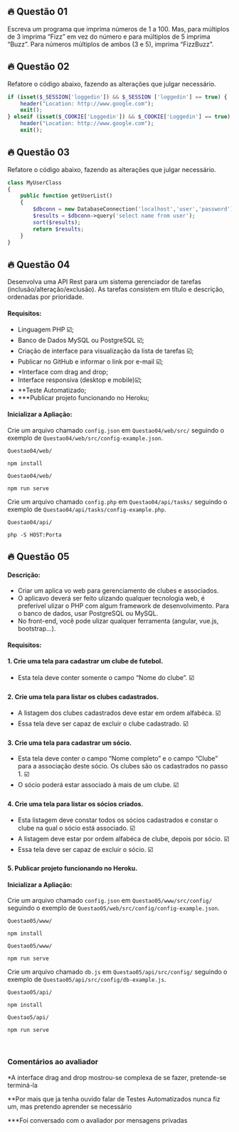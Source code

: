 ## 🔥 Questão 01
Escreva um programa que imprima números de 1 a 100. Mas, para múltiplos de 3 imprima “Fizz” em vez do número e para múltiplos de 5 imprima “Buzz”. Para números múltiplos de ambos (3 e 5), imprima “FizzBuzz”.

## 🔥 Questão 02

Refatore o código abaixo, fazendo as alterações que julgar necessário.

```php
if (isset($_SESSION['loggedin']) && $_SESSION ['loggedin'] == true) {
    header("Location: http://www.google.com");
    exit();
} elseif (isset($_COOKIE['Loggedin']) && $_COOKIE['Loggedin'] == true) {
    header("Location: http://www.google.com");
    exit();
```

## 🔥 Questão 03
Refatore o código abaixo, fazendo as alterações que julgar necessário.

```php
class MyUserClass
{
    public function getUserList()
    {
        $dbconn = new DatabaseConnection('localhost','user','password');
        $results = $dbconn->query('select name from user');
        sort($results);
        return $results;
    }
}
```

## 🔥 Questão 04
Desenvolva uma API Rest para um sistema gerenciador de tarefas (inclusão/alteração/exclusão). As tarefas consistem em título e descrição, ordenadas por prioridade.

#### Requisitos:
* Linguagem PHP ☑️;
* Banco de Dados MySQL ou PostgreSQL ☑️;
* Criação de interface para visualização da lista de tarefas ☑️;
* Publicar no GitHub e informar o link por e-mail ☑️;
* *Interface com drag and drop;
* Interface responsiva (desktop e mobile)☑️;
* **Teste Automatizado;
* ***Publicar projeto funcionando no Heroku;

#### Inicializar a Apliação:
Crie um arquivo chamado `config.json` em `Questao04/web/src/` seguindo o exemplo de `Questao04/web/src/config-example.json`.

`Questao04/web/`
```
npm install
```
`Questao04/web/`
```
npm run serve
```
Crie um arquivo chamado `config.php` em `Questao04/api/tasks/` seguindo o exemplo de `Questao04/api/tasks/config-example.php`.

`Questao04/api/`
```
php -S HOST:Porta
```

## 🔥 Questão 05

#### Descrição:
* Criar um aplica vo web para gerenciamento de clubes e associados.
* O aplicavo deverá ser feito ulizando qualquer tecnologia web, é preferível ulizar o
PHP com algum framework de desenvolvimento. Para o banco de dados, usar PostgreSQL ou MySQL.
* No front-end, você pode ulizar qualquer ferramenta (angular, vue.js, bootstrap...).

#### Requisitos:
#### 1. Crie uma tela para cadastrar um clube de futebol.
 * Esta tela deve conter somente o campo “Nome do clube”. ☑️
#### 2. Crie uma tela para listar os clubes cadastrados.
* A listagem dos clubes cadastrados deve estar em ordem alfabéca. ☑️
* Essa tela deve ser capaz de excluir o clube cadastrado. ☑️
#### 3. Crie uma tela para cadastrar um sócio.
* Esta tela deve conter o campo “Nome completo” e o campo “Clube” para a associação deste sócio. Os clubes são os cadastrados no passo 1. ☑️
* O sócio poderá estar associado à mais de um clube. ☑️
#### 4. Crie uma tela para listar os sócios criados.
* Esta listagem deve constar todos os sócios cadastrados e constar o clube na qual o sócio está associado. ☑️
* A listagem deve estar por ordem alfabéca de clube, depois por sócio. ☑️
* Essa tela deve ser capaz de excluir o sócio. ☑️
#### 5. Publicar projeto funcionando no Heroku.

#### Inicializar a Apliação:
Crie um arquivo chamado `config.json` em `Questao05/www/src/config/` seguindo o exemplo de `Questao05/web/src/config/config-example.json`.

`Questao05/www/`
```
npm install
```
`Questao05/www/`
```
npm run serve
```
Crie um arquivo chamado `db.js` em `Questao05/api/src/config/` seguindo o exemplo de `Questao05/api/src/config/db-example.js`.

`Questao05/api/`
```
npm install
```
`Questao5/api/`
```
npm run serve
```


&nbsp; 
### Comentários ao avaliador
*A interface drag and drop mostrou-se complexa de se fazer, pretende-se terminá-la

**Por mais que ja tenha ouvido falar de Testes Automatizados nunca fiz um, mas pretendo aprender se necessário

***Foi conversado com o avaliador por mensagens privadas
